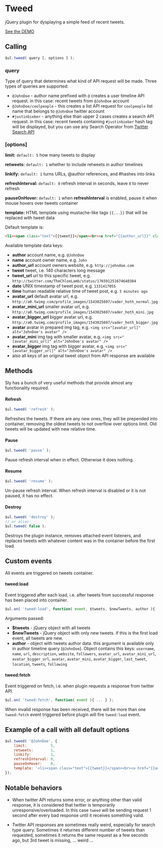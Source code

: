 # Tweed

jQuery plugin for dysplaying a simple feed of recent tweets.

[See the DEMO](http://darsain.github.com/tweed)


## Calling

```js
$ul.tweed( query [, options ] );
```
### query

Type of query that determines what kind of API request will be made. Three types of queries are supported:

+ `@JohnDoe` - author name prefixed with `@` creates a user timeline API request. in this case: recent tweets from `@JohnDoe` account
+ `@JohnDoe/coolpeople` - this creates a list API request for `coolpeople` list name that belongs to `@JohnDoe` twitter account
+ `#justinbieber` - anything else than upper 2 cases creates a search API request. in this case: recent tweets containing `#justinbieber` hash tag will be displayed,
but you can use any Search Operator from [Twitter Search API](https://dev.twitter.com/docs/using-search)

### [options]

**limit:** `default: 5` how many tweets to display

**retweets:** `default: 1` whether to include retweets in author timelines

**linkify:** `default: 1` turns URLs, @author references, and #hashes into links

**refreshInterval:** `default: 0` refresh interval in seconds, leave `0` to never refresh

**pauseOnHover:** `default: 1` when **refreshInterval** is enabled, pause it when mouse hovers over tweets container

**template:**  HTML template using mustache-like tags `{{...}}` that will be replaced with tweet data

Default template is:

```html
<li><span class="text">{{tweet}}</span><br><a href="{{author_url}}" class="author">{{author}}</a> <a href="{{tweet_url}}" class="time">{{time}}</a></li>
```

Available template data keys:

+ **author** account name, e.g. `@JohnDoe`
+ **name** account owner name, e.g. `John`
+ **author_url** account owners website, e.g. `http://johndoe.com`
+ **tweet** tweet, i.e. 140 characters long message
+ **tweet_url** url to this specific tweet, e.g. `http://twitter.com/TheChloeLamb/status/176591251674640384`
+ **date** UNIX timestamp of tweet post, e.g. `1331417055`
+ **time** human readable relative time of tweet post, e.g. `3 minutes ago`
+ **avatar_url** default avatar url, e.g. `http://a0.twimg.com/profile_images/1543025697/vader_hoth_normal.jpg`
+ **avatar_mini_url** smaller avatar url, e.g. `http://a0.twimg.com/profile_images/1543025697/vader_hoth_mini.jpg`
+ **avatar_bigger_url** bigger avatar url, e.g. `http://a0.twimg.com/profile_images/1543025697/vader_hoth_bigger.jpg`
+ **avatar** avatar in prepared img tag, e.g. `<img src="[avatar_url]" alt="JohnDoe's avatar" />`
+ **avatar_mini** img tag with smaller avatar, e.g. `<img src="[avatar_mini_url]" alt="JohnDoe's avatar" />`
+ **avatar_bigger** img tag with bigger avatar, e.g. `<img src="[avatar_bigger_url]" alt="JohnDoe's avatar" />`
+ also all keys of an original tweet object from API response are available

## Methods

Sly has a bunch of very useful methods that provide almost any functionality required.

#### Refresh

```js
$ul.tweed( 'refresh' );
```

Refreshes the tweets. If there are any new ones, they will be prepended into container, removing the oldest tweets to not overflow over options limit.
Old tweets will be updated with new relative time.

#### Pause

```js
$ul.tweed( 'pause' );
```

Pause refresh interval when in effect. Otherwise it does nothing.

#### Resume

```js
$ul.tweed( 'resume' );
```

Un-pause refresh interval. When refresh interval is disabled or it is not paused, it has no effect.

#### Destroy

```js
$ul.tweed( 'destroy' );
// or alias
$ul.tweed( false );
```

Destroys the plugin instance, removes attached event listeners, and replaces tweets with whatever content was in the container before the first load.


## Custom events

All events are triggered on tweets container.

#### tweed:load

Event triggered after each load, i.e. after tweets from successful response has been placed into container.

```js
$ul.on( 'tweed:load', function( event, $tweets, $newTweets, author ){ ... } );
```

Arguments passed:

+ **$tweets** - jQuery object with all tweets
+ **$newTweets** - jQuery object with only new tweets. if this is the first load event, all tweets are new.
+ **author** - object with tweets author data. this argument is available only in author timeline query (`@JohnDoe`). Object contains this keys:
`username`, `name`, `url`, `description`, `website`, `followers`, `avatar_url`, `avatar_mini_url`, `avatar_bigger_url`, `avatar`, `avatar_mini`,
`avatar_bigger`, `last_tweet`, `location`, `tweets`, `following`

#### tweed:fetch

Event triggered on fetch, i.e. when plugin requests a response from twitter API.

```js
$ul.on( 'tweed:fetch', function( event ){ ... } );
```

When invalid response has been received, there will be more than one `tweed:fetch` event triggered before plugin will fire `tweed:load` event.


## Example of a call with all default options

```js
$ul.tweed( '@JohnDoe', {
	limit:           5,
	retweets:        1,
	linkify:         1,
	refreshInterval: 0,
	pauseOnHover:    0,
	template: '<li><span class="text">{{tweet}}</span><br><a href="{{author_url}}" class="author">{{author}}</a> <a href="{{tweet_url}}" class="time">{{time}}</a></li>'
});
```

## Notable behaviors

+ When twitter API returns some error, or anything other than valid response, it is considered that twitter is temporarily unresponsive/overloaded.
In this case `tweed` will be sending request 1 second after every bad response until it receives something valid.

+ Twitter API responses are sometimes really weird, especially for search type query. Sometimes it returnes different number of tweets than requested, sometimes it returns the same request
as a few seconds ago, but 3rd tweet is missing, ... weird ...